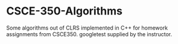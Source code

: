 # CSCE-350-Algorithms
Some algorithms out of CLRS implemented in C++ for homework assignments from CSCE350. googletest supplied by the instructor.
